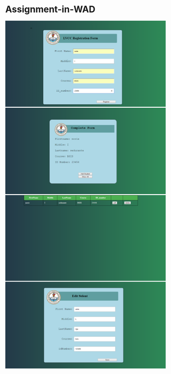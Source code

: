 # Assignment-in-WAD
![](https://github.com/norlietasedurante/Assignment-in-WAD/blob/master/1.png)
![](https://github.com/norlietasedurante/Assignment-in-WAD/blob/master/2.png)
![](https://github.com/norlietasedurante/Assignment-in-WAD/blob/master/3.png)
![](https://github.com/norlietasedurante/Assignment-in-WAD/blob/master/4.png)

